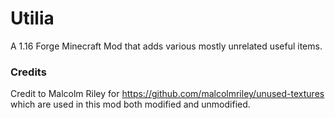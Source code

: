 # Utilia
A 1.16 Forge Minecraft Mod that adds various mostly unrelated useful items.


### Credits

Credit to Malcolm Riley for https://github.com/malcolmriley/unused-textures which are used in this mod both modified and unmodified.
